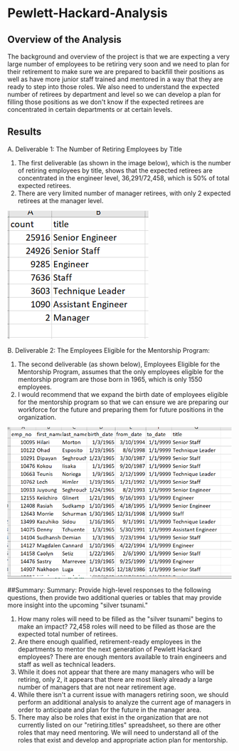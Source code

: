 # Pewlett-Hackard-Analysis
## Overview of the Analysis
The background and overview of the project is that we are expecting a very large number of employees to be retiring very soon and we need to plan for their retirement to make sure we are prepared to backfill their positions as well as have more junior staff trained and mentored in a way that they are ready to step into those roles.  We also need to understand the expected number of retirees by department and level so we can develop a plan for filling those positions as we don't know if the expected retirees are concentrated in certain departments or at certain levels.  
## Results

A.  Deliverable 1:  The Number of Retiring Employees by Title
1.  The first deliverable (as shown in the image below), which is the number of retiring employees by title, shows that the expected retirees are concentrated in the engineer level, 36,291/72,458, which is 50% of total expected retirees.
2.  There are very limited number of manager retirees, with only 2 expected retirees at the manager level.


![image_name](https://github.com/jessicameyer23/Pewlett-Hackard-Analysis/blob/main/retiringtitles.png)





B.  Deliverable 2:  The Employees Eligible for the Mentorship Program:
1.  The second deliverable (as shown below), Employees Eligible for the Mentorship Program, assumes that the only employees eligible for the mentorship program are those born in 1965, which is only 1550 employees. 
2.  I would recommend that we expand the birth date of employees eligible for the mentorship program so that we can ensure we are preparing our workforce for the future and preparing them for future positions in the organization.  





![image_name](https://github.com/jessicameyer23/Pewlett-Hackard-Analysis/blob/main/mentorshipeligibility.png)

##Summary:
Summary: Provide high-level responses to the following questions, then provide two additional queries or tables that may provide more insight into the upcoming "silver tsunami."
1. How many roles will need to be filled as the "silver tsunami" begins to make an impact?  72,458 roles will need to be filled as those are the expected total number of retirees.  
2.  Are there enough qualified, retirement-ready employees in the departments to mentor the next generation of Pewlett Hackard employees?  There are enough mentors available to train engineers and staff as well as technical leaders.
3.  While it does not appear that there are many managers who will be retiring, only 2, it appears that there are most likely already a large number of managers that are not near retirement age.  
4.  While there isn't a current issue with managers retiring soon, we should perform an additional analysis to analyze the current age of managers in order to anticipate and plan for the future in the manager area.  
5.  There may also be roles that exist in the organization that are not currently listed on our "retiring.titles" spreadsheet, so there are other roles that may need mentoring.  We will need to understand all of the roles that exist and develop and appropriate action plan for mentorship.
